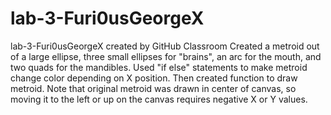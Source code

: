 # lab-3-Furi0usGeorgeX
lab-3-Furi0usGeorgeX created by GitHub Classroom
Created a metroid out of a large ellipse, three small ellipses for "brains", an arc for the mouth, and two quads for the mandibles. Used "if else" statements to make
metroid change color depending on X position. Then created function to draw metroid. Note that original metroid was drawn in center of canvas, so moving it to the left or
up on the canvas requires negative X or Y values.
